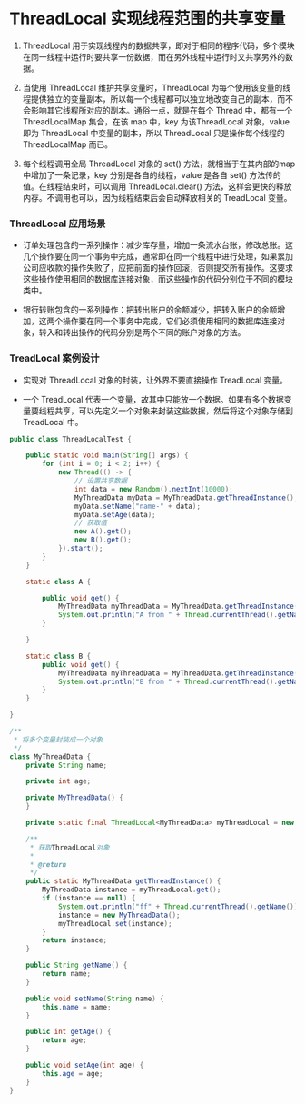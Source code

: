 # ThreadLocal 实现线程范围的共享变量

1. ThreadLocal 用于实现线程内的数据共享，即对于相同的程序代码，多个模块在同一线程中运行时要共享一份数据，而在另外线程中运行时又共享另外的数据。

2. 当使用 ThreadLocal 维护共享变量时，ThreadLocal 为每个使用该变量的线程提供独立的变量副本，所以每一个线程都可以独立地改变自己的副本，而不会影响其它线程所对应的副本。通俗一点，就是在每个 Thread 中，都有一个 ThreadLocalMap 集合，在该 map 中，key 为该ThreadLocal 对象，value 即为 ThreadLocal 中变量的副本，所以 ThreadLocal 只是操作每个线程的 ThreadLocalMap 而已。

3. 每个线程调用全局 ThreadLocal 对象的 set() 方法，就相当于在其内部的map中增加了一条记录，key 分别是各自的线程，value 是各自 set() 方法传的值。在线程结束时，可以调用 ThreadLocal.clear() 方法，这样会更快的释放内存。不调用也可以，因为线程结束后会自动释放相关的 TreadLocal 变量。

### ThreadLocal 应用场景

- 订单处理包含的一系列操作：减少库存量，增加一条流水台账，修改总账。这几个操作要在同一个事务中完成，通常即在同一个线程中进行处理，如果累加公司应收款的操作失败了，应把前面的操作回滚，否则提交所有操作。这要求这些操作使用相同的数据库连接对象，而这些操作的代码分别位于不同的模块类中。

- 银行转账包含的一系列操作：把转出账户的余额减少，把转入账户的余额增加，这两个操作要在同一个事务中完成，它们必须使用相同的数据库连接对象，转入和转出操作的代码分别是两个不同的账户对象的方法。

### TreadLocal 案例设计

- 实现对 ThreadLocal 对象的封装，让外界不要直接操作 TreadLocal 变量。

- 一个 TreadLocal 代表一个变量，故其中只能放一个数据。如果有多个数据变量要线程共享，可以先定义一个对象来封装这些数据，然后将这个对象存储到 TreadLocal 中。

```java
public class ThreadLocalTest {

    public static void main(String[] args) {
        for (int i = 0; i < 2; i++) {
            new Thread(() -> {
                // 设置共享数据
                int data = new Random().nextInt(10000);
                MyThreadData myData = MyThreadData.getThreadInstance();
                myData.setName("name-" + data);
                myData.setAge(data);
                // 获取值
                new A().get();
                new B().get();
            }).start();
        }
    }

    static class A {

        public void get() {
            MyThreadData myThreadData = MyThreadData.getThreadInstance();
            System.out.println("A from " + Thread.currentThread().getName() + " get MyData:" + myThreadData.getName() + "," + myThreadData.getAge());
        }

    }

    static class B {
        public void get() {
            MyThreadData myThreadData = MyThreadData.getThreadInstance();
            System.out.println("B from " + Thread.currentThread().getName() + " get MyData:" + myThreadData.getName() + "," + myThreadData.getAge());
        }
    }

}

/**
 * 将多个变量封装成一个对象
 */
class MyThreadData {
    private String name;

    private int age;

    private MyThreadData() {
    }

    private static final ThreadLocal<MyThreadData> myThreadLocal = new ThreadLocal<>();

    /**
     * 获取ThreadLocal对象
     *
     * @return
     */
    public static MyThreadData getThreadInstance() {
        MyThreadData instance = myThreadLocal.get();
        if (instance == null) {
            System.out.println("ff" + Thread.currentThread().getName());
            instance = new MyThreadData();
            myThreadLocal.set(instance);
        }
        return instance;
    }

    public String getName() {
        return name;
    }

    public void setName(String name) {
        this.name = name;
    }

    public int getAge() {
        return age;
    }

    public void setAge(int age) {
        this.age = age;
    }
}
```
